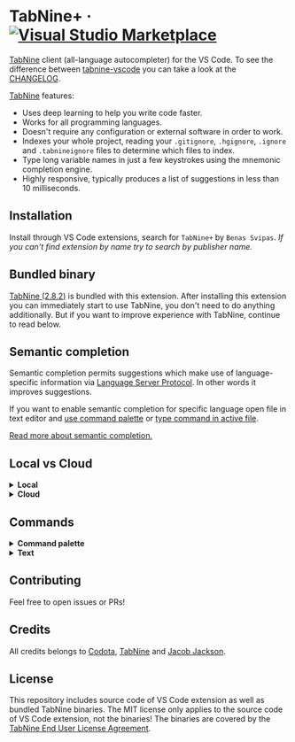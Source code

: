 # TabNine+ &middot; [![Visual Studio Marketplace](https://img.shields.io/visual-studio-marketplace/v/svipas.tabnine-plus.svg)](https://marketplace.visualstudio.com/items?itemName=svipas.tabnine-plus)

[TabNine](https://www.tabnine.com) client (all-language autocompleter) for the VS Code. To see the difference between [tabnine-vscode](https://github.com/codota/tabnine-vscode) you can take a look at the [CHANGELOG](https://github.com/svipas/vscode-tabnine-plus/blob/master/CHANGELOG.md).

[TabNine](https://www.tabnine.com) features:

- Uses deep learning to help you write code faster.
- Works for all programming languages.
- Doesn't require any configuration or external software in order to work.
- Indexes your whole project, reading your `.gitignore`, `.hgignore`, `.ignore` and `.tabnineignore` files to determine which files to index.
- Type long variable names in just a few keystrokes using the mnemonic completion engine.
- Highly responsive, typically produces a list of suggestions in less than 10 milliseconds.

## Installation

Install through VS Code extensions, search for `TabNine+` by `Benas Svipas`. _If you can't find extension by name try to search by publisher name._

## Bundled binary

[TabNine (2.8.2)](https://github.com/codota/TabNine) is bundled with this extension. After installing this extension you can immediately start to use TabNine, you don't need to do anything additionally. But if you want to improve experience with TabNine, continue to read below.

## Semantic completion

Semantic completion permits suggestions which make use of language-specific information via [Language Server Protocol](https://microsoft.github.io/language-server-protocol/). In other words it improves suggestions.

If you want to enable semantic completion for specific language open file in text editor and [use command palette]() or [type command in active file]().

[Read more about semantic completion.](https://www.tabnine.com/semantic)

## Local vs Cloud

<details>
<summary><strong>Local</strong></summary>

TabNine Local uses your machine's CPU to run a deep learning model for providing completions. Your code stays on your machine.

- Project size limit: <kbd>400 KB</kbd>
- Code completions for all languages: <kbd>✓</kbd>
- Code completions based on your code: <kbd>✓</kbd>
- [Deep TabNine](https://www.tabnine.com/subscribe#local) completions based on millions of open source projects: <kbd>✓</kbd>
- Works offline: <kbd>✓</kbd>
- [Deep TabNine Cloud](https://www.tabnine.com/subscribe#cloud) - use GPU-accelerated cloud servers (optional): <kbd>x</kbd>
- Priority support: <kbd>x</kbd>

</details>

<details>
<summary><strong>Cloud</strong></summary>

Enabling TabNine Cloud sends small parts of your code to our servers to provide GPU-accelerated completions. Other than for the purpose of fulfilling your query, your data isn't used, saved or logged in any way.

- Project size limit: <kbd>Unlimited</kbd>
- Code completions for all languages: <kbd>✓</kbd>
- Code completions based on your code: <kbd>✓</kbd>
- [Deep TabNine](https://www.tabnine.com/subscribe#local) completions based on millions of open source projects: <kbd>✓</kbd>
- Works offline: <kbd>✓</kbd>
- [Deep TabNine Cloud](https://www.tabnine.com/subscribe#cloud) - use GPU-accelerated cloud servers (optional): <kbd>✓</kbd>
- Priority support: <kbd>✓</kbd>

</details>

## Commands

<details>
<summary><strong>Command palette</strong></summary>

Commands below are available in command palette.

#### TabNine: open config

Opens configuration panel.

#### TabNine: restart

Restarts TabNine.

#### TabNine: enable semantic completion for current language

Enables semantic completion for current language.

#### TabNine: disable semantic completion for current language

Disables semantic completion for current language.

</details>

<details>
<summary><strong>Text</strong></summary>

Commands below are available in active file, to use them simply type the command.

#### TabNine::config

Opens configuration panel.

#### TabNine::version

Returns current TabNine version.

#### TabNine::config_dir

Returns directory where TabNine stores its configuration.

#### TabNine::active

Checks whether TabNine has been activated.

#### TabNine::restart

Restarts TabNine.

#### TabNine::become_beta_tester

Enables beta releases of TabNine.

#### TabNine::disable_auto_update

Disables automatic updates.

#### TabNine::enable_auto_update

Enables automatic updates.

#### TabNine::ignore_semantic

Ignores semantic completion error messages.

#### TabNine::unignore_semantic

Enables semantic completion error messages.

#### TabNine::sem

Enables semantic completion for current language.

#### TabNine::no_sem

Disables semantic completion for current language.

</details>

## Contributing

Feel free to open issues or PRs!

## Credits

All credits belongs to [Codota](https://github.com/codota), [TabNine](https://github.com/codota/tabnine) and [Jacob Jackson](https://github.com/zxqfl).

## License

This repository includes source code of VS Code extension as well as bundled TabNine binaries. The MIT license only applies to the source code of VS Code extension, not the binaries! The binaries are covered by the [TabNine End User License Agreement](https://tabnine.com/eula).
